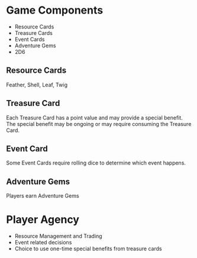 # Game Components

- Resource Cards
- Treasure Cards
- Event Cards
- Adventure Gems
- 2D6

## Resource Cards

Feather, Shell, Leaf, Twig

## Treasure Card

Each Treasure Card has a point value and may provide a special benefit. The special benefit may be ongoing or may require consuming the Treasure Card.

## Event Card

Some Event Cards require rolling dice to determine which event happens.

## Adventure Gems

Players earn Adventure Gems

# Player Agency

- Resource Management and Trading
- Event related decisions
- Choice to use one-time special benefits from treasure cards
